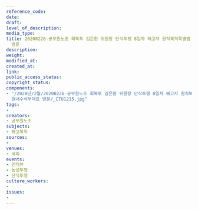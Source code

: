 ```yaml
---
reference_code: 
date: 
draft: 
level_of_description: 
media_type: 
title: 20200226-공무원노조 회복투 김은환 위원장 단식투쟁 8일차 해고자 원직복직특별법 2월 국회 제정 촉구 및 윤후덕 더불어민주당 원내수석부대표
  방문
description: 
weight: 
modified_at: 
created_at: 
link: 
public_access_status: 
copyright_status: 
components:
- "/2020년/2월/20200226-공무원노조 회복투 김은환 위원장 단식투쟁 8일차 해고자 원직복직특별법 2월 국회 제정 촉구 및 윤후덕 더불어민주당
  원내수석부대표 방문/_CTU1215.jpg"
tags:
- 
creators:
- 공무원노조
subjects:
- 해고복직
sources:
- 
venues:
- 국회
events:
- 인터뷰
- 농성투쟁
- 단식투쟁
culture_workers:
- 
issues:
- 
---
```

